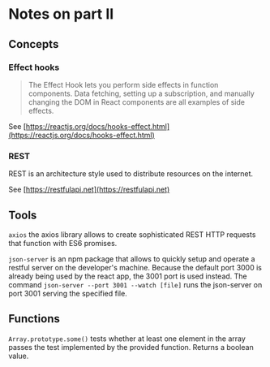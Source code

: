 # Notes on part II

## Concepts

### Effect hooks

> The Effect Hook lets you perform side effects in function components. Data fetching, setting up a subscription, and manually changing the DOM in React components are all examples of side effects.

See [https://reactjs.org/docs/hooks-effect.html](https://reactjs.org/docs/hooks-effect.html)

### REST

REST is an architecture style used to distribute resources on the internet.

See [https://restfulapi.net](https://restfulapi.net)

## Tools

`axios` the axios library allows to create sophisticated REST HTTP requests that function with ES6 promises.

`json-server` is an npm package that allows to quickly setup and operate a restful server on the developer's machine. Because the default port 3000 is already being used by the react app, the 3001 port is used instead. The command `json-server --port 3001 --watch [file]` runs the json-server on port 3001 serving the specified file.

## Functions

`Array.prototype.some()`
tests whether at least one element in the array passes the test implemented by the provided function. Returns a boolean value.